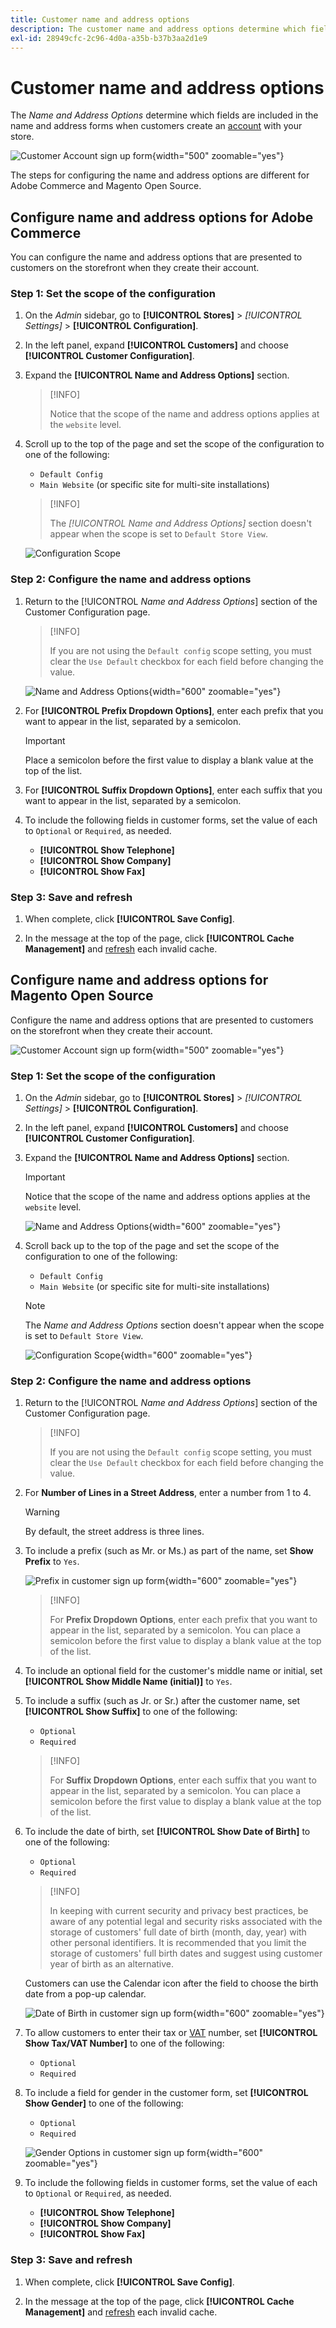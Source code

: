 ```yaml
---
title: Customer name and address options
description: The customer name and address options determine which fields are included in the name and address forms.
exl-id: 28949cfc-2c96-4d0a-a35b-b37b3aa2d1e9
---
```

# Customer name and address options

The _Name and Address Options_ determine which fields are included in the name and address forms when customers create an [account](../customers/account-create.md) with your store.

![Customer Account sign up form](assets/storefront-customer-account-address-book.png){width="500" zoomable="yes"}

The steps for configuring the name and address options are different for Adobe Commerce and Magento Open Source.

## Configure name and address options for Adobe Commerce

You can configure the name and address options that are presented to customers on the storefront when they create their account.

### Step 1: Set the scope of the configuration

1. On the _Admin_ sidebar, go to **[!UICONTROL Stores]** > _[!UICONTROL Settings]_ > **[!UICONTROL Configuration]**.

1. In the left panel, expand **[!UICONTROL Customers]** and choose **[!UICONTROL Customer Configuration]**.

1. Expand the **[!UICONTROL Name and Address Options]** section.

   >[!INFO]
   >
   >Notice that the scope of the name and address options applies at the `website` level.

1. Scroll up to the top of the page and set the scope of the configuration to one of the following:

   - `Default Config`
   - `Main Website` (or specific site for multi-site installations)

   >[!INFO]
   >
   >The _[!UICONTROL Name and Address Options]_ section doesn't appear when the scope is set to `Default Store View`.

   ![Configuration Scope](assets/customer-configuration-scope-ee.png)

### Step 2: Configure the name and address options

1. Return to the [!UICONTROL _Name and Address Options_] section of the Customer Configuration page.

   >[!INFO]
   >
   > If you are not using the `Default config` scope setting, you must clear the `Use Default` checkbox for each field before changing the value.

   ![Name and Address Options](../configuration-reference/customers/assets/customer-configuration-name-address-options-ee.png){width="600" zoomable="yes"}

1. For **[!UICONTROL Prefix Dropdown Options]**, enter each prefix that you want to appear in the list, separated by a semicolon.

   >[!IMPORTANT]
   >
   >Place a semicolon before the first value to display a blank value at the top of the list.

1. For **[!UICONTROL Suffix Dropdown Options]**, enter each suffix that you want to appear in the list, separated by a semicolon.

1. To include the following fields in customer forms, set the value of each to `Optional` or `Required`, as needed.

   - **[!UICONTROL Show Telephone]**
   - **[!UICONTROL Show Company]**
   - **[!UICONTROL Show Fax]**

### Step 3: Save and refresh

1. When complete, click **[!UICONTROL Save Config]**.

1. In the message at the top of the page, click **[!UICONTROL Cache Management]** and [refresh](../systems/cache-management.md) each invalid cache.

## Configure name and address options for Magento Open Source

Configure the name and address options that are presented to customers on the storefront when they create their account.

![Customer Account sign up form](assets/storefront-customer-account-signup.png){width="500" zoomable="yes"}

### Step 1: Set the scope of the configuration

1. On the _Admin_ sidebar, go to **[!UICONTROL Stores]** > _[!UICONTROL Settings]_ > **[!UICONTROL Configuration]**.

1. In the left panel, expand **[!UICONTROL Customers]** and choose **[!UICONTROL Customer Configuration]**.

1. Expand the **[!UICONTROL Name and Address Options]** section.

   >[!IMPORTANT]
   >
   > Notice that the scope of the name and address options applies at the `website` level.

   ![Name and Address Options](../configuration-reference/customers/assets/customer-configuration-name-address-options-ce.png){width="600" zoomable="yes"}

1. Scroll back up to the top of the page and set the scope of the configuration to one of the following:

   - `Default Config`
   - `Main Website` (or specific site for multi-site installations)

   >[!NOTE]
   >
   >The _Name and Address Options_ section doesn't appear when the scope is set to `Default Store View`.

   ![Configuration Scope](assets/configuration-scope.png){width="600" zoomable="yes"}

### Step 2: Configure the name and address options

1. Return to the [!UICONTROL _Name and Address Options_] section of the Customer Configuration page.

   >[!INFO]
   >
   >If you are not using the `Default config` scope setting, you must clear the `Use Default` checkbox for each field before changing the value.

1. For **Number of Lines in a Street Address**, enter a number from 1 to 4.

   >[!WARNING]
   >
   >By default, the street address is three lines.

1. To include a prefix (such as Mr. or Ms.) as part of the name, set **Show Prefix** to `Yes`.

   ![Prefix in customer sign up form](assets/storefront-customer-account-prefix.png){width="600" zoomable="yes"}

   >[!INFO]
   >
   >For **Prefix Dropdown Options**, enter each prefix that you want to appear in the list, separated by a semicolon. You can place a semicolon before the first value to display a blank value at the top of the list.

1. To include an optional field for the customer's middle name or initial, set **[!UICONTROL Show Middle Name (initial)]** to `Yes`.

1. To include a suffix (such as Jr. or Sr.) after the customer name, set **[!UICONTROL Show Suffix]** to one of the following:

   - `Optional`
   - `Required`

   >[!INFO]
   >
   >For **Suffix Dropdown Options**, enter each suffix that you want to appear in the list, separated by a semicolon. You can place a semicolon before the first value to display a blank value at the top of the list.

1. To include the date of birth, set **[!UICONTROL Show Date of Birth]** to one of the following:

   - `Optional`
   - `Required`

   >[!INFO]
   >
   >In keeping with current security and privacy best practices, be aware of any potential legal and security risks associated with the storage of customers' full date of birth (month, day, year) with other personal identifiers. It is recommended that you limit the storage of customers' full birth dates and suggest using customer year of birth as an alternative.

   Customers can use the Calendar icon after the field to choose the birth date from a pop-up calendar.

   ![Date of Birth in customer sign up form](assets/storefront-customer-account-date-of-birth.png){width="600" zoomable="yes"}

1. To allow customers to enter their tax or [VAT](../stores-purchase/vat.md) number, set **[!UICONTROL Show Tax/VAT Number]** to one of the following:

   - `Optional`
   - `Required`

1. To include a field for gender in the customer form, set **[!UICONTROL Show Gender]** to one of the following:

   - `Optional`
   - `Required`

   ![Gender Options in customer sign up form](assets/storefront-customer-account-gender.png){width="600" zoomable="yes"}

1. To include the following fields in customer forms, set the value of each to `Optional` or `Required`, as needed.

   - **[!UICONTROL Show Telephone]**
   - **[!UICONTROL Show Company]**
   - **[!UICONTROL Show Fax]**

### Step 3: Save and refresh

1. When complete, click **[!UICONTROL Save Config]**.

1. In the message at the top of the page, click **[!UICONTROL Cache Management]** and [refresh](../systems/cache-management.md) each invalid cache.
